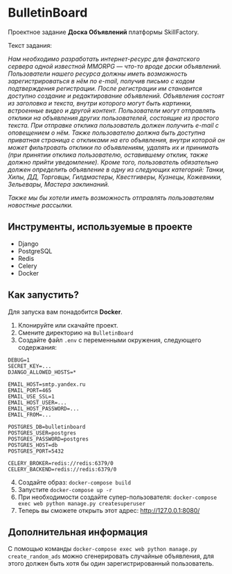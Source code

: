 # BulletinBoard
Проектное задание **Доска Объявлений** платформы SkillFactory.

Текст задания:

*Нам необходимо разработать интернет-ресурс для фанатского сервера одной известной MMORPG — что-то вроде доски объявлений. Пользователи нашего ресурса должны иметь возможность зарегистрироваться в нём по e-mail, получив письмо с кодом подтверждения регистрации. После регистрации им становится доступно создание и редактирование объявлений. Объявления состоят из заголовка и текста, внутри которого могут быть картинки, встроенные видео и другой контент. Пользователи могут отправлять отклики на объявления других пользователей, состоящие из простого текста. При отправке отклика пользователь должен получить e-mail с оповещением о нём. Также пользователю должна быть доступна приватная страница с откликами на его объявления, внутри которой он может фильтровать отклики по объявлениям, удалять их и принимать (при принятии отклика пользователю, оставившему отклик, также должно прийти уведомление). Кроме того, пользователь обязательно должен определить объявление в одну из следующих категорий: Танки, Хилы, ДД, Торговцы, Гилдмастеры, Квестгиверы, Кузнецы, Кожевники, Зельевары, Мастера заклинаний.*

*Также мы бы хотели иметь возможность отправлять пользователям новостные рассылки.*



## Инструменты, используемые в проекте
- Django
- PostgreSQL
- Redis
- Celery
- Docker

## Как запустить?
Для запуска вам понадобится **Docker**.
1. Клонируйте или скачайте проект.
2. Смените директорию на `BulletinBoard`
3. Создайте файл `.env` с переменными окружения, следующего содержания:
```
DEBUG=1
SECRET_KEY=...
DJANGO_ALLOWED_HOSTS=*

EMAIL_HOST=smtp.yandex.ru
EMAIL_PORT=465
EMAIL_USE_SSL=1
EMAIL_HOST_USER=...
EMAIL_HOST_PASSWORD=...
EMAIL_FROM=...

POSTGRES_DB=bulletinboard
POSTGRES_USER=postgres
POSTGRES_PASSWORD=postgres
POSTGRES_HOST=db
POSTGRES_PORT=5432

CELERY_BROKER=redis://redis:6379/0
CELERY_BACKEND=redis://redis:6379/0
```
4. Создайте образ: `docker-compose build`
5. Запустите `docker-compose up -r`
6. При необходимости создайте супер-пользователя: `docker-compose exec web python manage.py createsuperuser`
7. Теперь вы сможете открыть этот адрес: http://127.0.0.1:8080/

## Дополнительная информация
С помощью команды `docker-compose exec web python manage.py create_random_ads` можно сгенерировать случайные объявления, для этого должен быть хотя бы один зарегистрированный пользователь.
